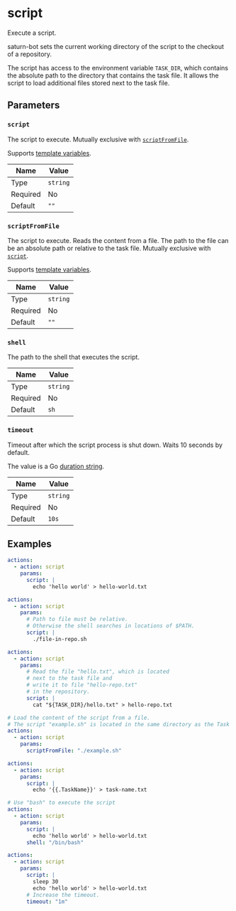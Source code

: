 # script

Execute a script.

saturn-bot sets the current working directory of the script to the checkout of a repository.

The script has access to the environment variable `TASK_DIR`, which contains the absolute
path to the directory that contains the task file.
It allows the script to load additional files stored next to the task file.

## Parameters

### `script`

The script to execute. Mutually exclusive with [`scriptFromFile`](#scriptfromfile).

Supports [template variables](../../features/templating.md).

| Name     | Value    |
| -------- | -------- |
| Type     | `string` |
| Required | No       |
| Default  | `""`     |

### `scriptFromFile`

The script to execute. Reads the content from a file. The path to the file can be an absolute path or relative to the task file. Mutually exclusive with [`script`](#script).

Supports [template variables](../../features/templating.md).

| Name     | Value    |
| -------- | -------- |
| Type     | `string` |
| Required | No       |
| Default  | `""`     |

### `shell`

The path to the shell that executes the script.

| Name     | Value    |
| -------- | -------- |
| Type     | `string` |
| Required | No       |
| Default  | `sh`     |

### `timeout`

Timeout after which the script process is shut down. Waits 10 seconds by default.

The value is a Go [duration string](https://pkg.go.dev/time#ParseDuration).

| Name     | Value    |
| -------- | -------- |
| Type     | `string` |
| Required | No       |
| Default  | `10s`    |

## Examples

```yaml title="Inline script"
actions:
  - action: script
    params:
      script: |
        echo 'hello world' > hello-world.txt
```

```yaml title="Execute script file in repository"
actions:
  - action: script
    params:
      # Path to file must be relative.
      # Otherwise the shell searches in locations of $PATH.
      script: |
        ./file-in-repo.sh
```

```yaml title="Load a file using the TASK_DIR environment variable"
actions:
  - action: script
    params:
      # Read the file "hello.txt", which is located
      # next to the task file and
      # write it to file "hello-repo.txt"
      # in the repository.
      script: |
        cat "${TASK_DIR}/hello.txt" > hello-repo.txt
```

```yaml title="Script file"
# Load the content of the script from a file.
# The script "example.sh" is located in the same directory as the Task file.
actions:
  - action: script
    params:
      scriptFromFile: "./example.sh"
```

```yaml title="Template variables"
actions:
  - action: script
    params:
      script: |
        echo '{{.TaskName}}' > task-name.txt
```

```yaml title="Shell"
# Use "bash" to execute the script
actions:
  - action: script
    params:
      script: |
        echo 'hello world' > hello-world.txt
      shell: "/bin/bash"
```

```yaml title="Timeout"
actions:
  - action: script
    params:
      script: |
        sleep 30
        echo 'hello world' > hello-world.txt
      # Increase the timeout.
      timeout: "1m"
```
